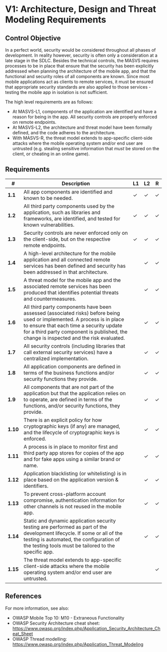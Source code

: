 # V1: Architecture, Design and Threat Modeling Requirements

## Control Objective

In a perfect world, security would be considered throughout all phases of development. In reality however, security is often only a consideration at a late stage in the SDLC. Besides the technical controls, the MASVS requires processes to be in place that ensure that the security has been explicitly addressed when planning the architecture of the mobile app, and that the functional and security roles of all components are known. Since most mobile applications act as clients to remote services, it must be ensured that appropriate security standards are also applied to those services - testing the mobile app in isolation is not sufficient.

The high level requirements are as follows:

- At MASVS-L1, components of the application are identified and have a reason for being in the app. All security controls are properly enforced on remote endpoints.
- At MASVS-L2, the architecture and threat model have been formally defined, and the code adheres to the architecture.
- With MASVS-R, the threat model extends to app-specific client-side attacks where the mobile operating system and/or end user are untrusted (e.g. stealing sensitive information that *must* be stored on the client, or cheating in an online game).

## Requirements

| # | Description | L1 | L2 | R |
| --- | --- | --- | --- | --- |
| **1.1** | All app components are identified and known to be needed. | ✓ | ✓ | ✓ |
| **1.2** | All third party components used by the application, such as libraries and frameworks, are identified, and tested for known vulnerabilities. | ✓ | ✓ | ✓ |
| **1.3** | Security controls are never enforced only on the client-side, but on the respective remote endpoints. | ✓ | ✓ | ✓ |
| **1.4** | A high-level architecture for the mobile application and all connected remote services has been defined and security has been addressed in that architecture. |   | ✓ | ✓ |
| **1.5** | A threat model for the mobile app and the associated remote services has been produced that identifies potential threats and countermeasures. |   | ✓ | ✓ |
| **1.6** | All third party components have been assessed (associated risks) before being used or implemented. A process is in place to ensure that each time a security update for a third party component is published, the change is inspected and the risk evaluated. |   | ✓ | ✓ |
| **1.7** | All security controls (including libraries that call external security services) have a centralized implementation. |   | ✓ | ✓ |
| **1.8** | All application components are defined in terms of the business functions and/or security functions they provide. |   | ✓ | ✓ |
| **1.9** | All components that are not part of the application but that the application relies on to operate, are defined in terms of the functions, and/or security functions, they provide. |   | ✓ | ✓ |
| **1.10** | There is an explicit policy for how cryptographic keys (if any) are managed, and the lifecycle of cryptographic keys is enforced. |   | ✓ | ✓ |
| **1.11** | A process is in place to monitor first and third party app stores for copies of the app and for fake apps using a similar brand or name. |   | ✓ | ✓ |
| **1.12** | Application blacklisting (or whitelisting) is in place based on the application version & identifiers. |   | ✓ | ✓ |
| **1.13** | To prevent cross-platform account compromise, authentication information for other channels is not reused in the mobile app. |   | ✓ | ✓ |
| **1.14** | Static and dynamic application security testing are performed as part of the development lifecycle. If some or all of the testing is automated, the configuration of the testing tools must be tailored to the specific app. |   | ✓ | ✓ |
| **1.15** | The threat model extends to app-specific client-side attacks where the mobile operating system and/or end user are untrusted.  |   |   | ✓ |

## References

For more information, see also:

- OWASP Mobile Top 10: M10 - Extraneous Functionality
- OWASP Security Architecture cheat sheet: https://www.owasp.org/index.php/Application_Security_Architecture_Cheat_Sheet
- OWASP Thread modelling: https://www.owasp.org/index.php/Application_Threat_Modeling

